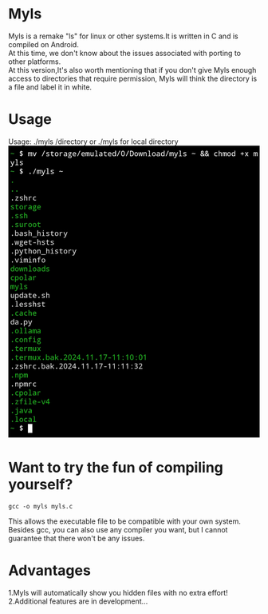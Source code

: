 # Myls
Myls is a remake "ls" for linux or other systems.It is written in C and is compiled on Android. <br>At this time, we don't know about the issues associated with porting to other platforms.<br>At this version,It's also worth mentioning that if you don't give Myls enough access to directories that require permission, Myls will think the directory is a file and label it in white.

# Usage
Usage: ./myls /directory or ./myls for local directory
![Usage](/mddata/demo.jpg "Demo")

# Want to try the fun of compiling yourself?
    gcc -o myls myls.c
This allows the executable file to be compatible with your own system.<br>
Besides gcc, you can also use any compiler you want, but I cannot guarantee that there won't be any issues.

# Advantages
1.Myls will automatically show you hidden files with no extra effort!<br>
2.Additional features are in development...
